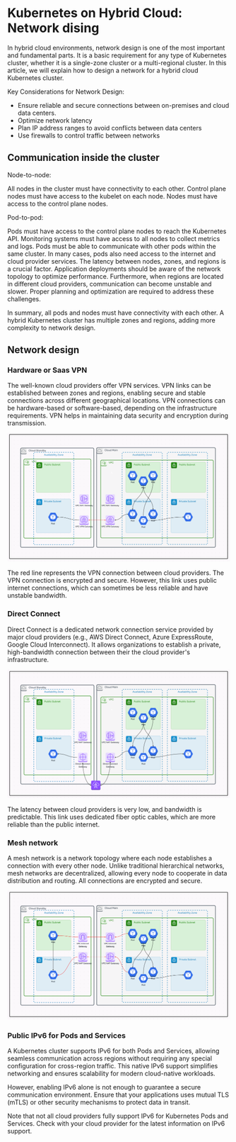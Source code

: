 # Kubernetes on Hybrid Cloud: Network dising

In hybrid cloud environments, network design is one of the most important and fundamental parts. It is a basic requirement for any type of Kubernetes cluster, whether it is a single-zone cluster or a multi-regional cluster. In this article, we will explain how to design a network for a hybrid cloud Kubernetes cluster.

Key Considerations for Network Design:
* Ensure reliable and secure connections between on-premises and cloud data centers.
* Optimize network latency
* Plan IP address ranges to avoid conflicts between data centers
* Use firewalls to control traffic between networks

## Communication inside the cluster

Node-to-node:

All nodes in the cluster must have connectivity to each other. Control plane nodes must have access to the kubelet on each node. Nodes must have access to the control plane nodes.

Pod-to-pod:

Pods must have access to the control plane nodes to reach the Kubernetes API. Monitoring systems must have access to all nodes to collect metrics and logs. Pods must be able to communicate with other pods within the same cluster. In many cases, pods also need access to the internet and cloud provider services. The latency between nodes, zones, and regions is a crucial factor. Application deployments should be aware of the network topology to optimize performance.  Furthermore, when regions are located in different cloud providers, communication can become unstable and slower. Proper planning and optimization are required to address these challenges.

In summary, all pods and nodes must have connectivity with each other. A hybrid Kubernetes cluster has multiple zones and regions, adding more complexity to network design.

## Network design

### Hardware or Saas VPN

The well-known cloud providers offer VPN services. VPN links can be established between zones and regions, enabling secure and stable connections across different geographical locations. VPN connections can be hardware-based or software-based, depending on the infrastructure requirements. VPN helps in maintaining data security and encryption during transmission.

![Kubernetes-ipsec!](/articles/hybrid-cloud/img/kubernetes-ipsec.png)

The red line represents the VPN connection between cloud providers. The VPN connection is encrypted and secure. However, this link uses public internet connections, which can sometimes be less reliable and have unstable bandwidth.

### Direct Connect

Direct Connect is a dedicated network connection service provided by major cloud providers (e.g., AWS Direct Connect, Azure ExpressRoute, Google Cloud Interconnect). It allows organizations to establish a private, high-bandwidth connection between their the cloud provider's infrastructure.

![Kubernetes-link!](/articles/hybrid-cloud/img/kubernetes-link.png)

The latency between cloud providers is very low, and bandwidth is predictable. This link uses dedicated fiber optic cables, which are more reliable than the public internet.

### Mesh network

A mesh network is a network topology where each node establishes a connection with every other node. Unlike traditional hierarchical networks, mesh networks are decentralized, allowing every node to cooperate in data distribution and routing. All connections are encrypted and secure.

![Kubernetes-mesh!](/articles/hybrid-cloud/img/kubernetes-mesh.png)

### Public IPv6 for Pods and Services

A Kubernetes cluster supports IPv6 for both Pods and Services, allowing seamless communication across regions without requiring any special configuration for cross-region traffic. This native IPv6 support simplifies networking and ensures scalability for modern cloud-native workloads.

However, enabling IPv6 alone is not enough to guarantee a secure communication environment. Ensure that your applications uses mutual TLS (mTLS) or other security mechanisms to protect data in transit.

Note that not all cloud providers fully support IPv6 for Kubernetes Pods and Services. Check with your cloud provider for the latest information on IPv6 support.
